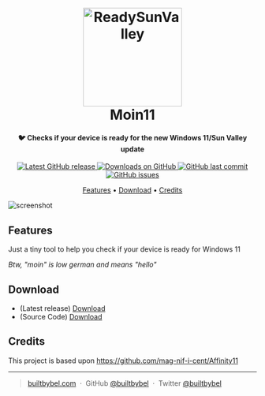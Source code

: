 
<h1 align="center">
  <br>
  <a href="http://www.builtbybel.com"><img src="https://github.com/builtbybel/moin-11/blob/main/src/RSV/AppIcon.ico" alt="ReadySunValley" width="200"></a>
  <br>
  Moin11
  <br>
</h1>

<h4 align="center">🐦 Checks if your device is ready for the new Windows 11/Sun Valley update</h4>

<p align="center">
<a href="https://github.com/builtbybel/moin-11/releases/latest" target="_blank">
<img alt="Latest GitHub release" src="https://img.shields.io/github/release/builtbybel/rsv.svg?style=flat-square" />
</a>
	
<a href="https://github.com/builtbybel/moin-11/releases" target="_blank">
<img alt="Downloads on GitHub" src="https://img.shields.io/github/downloads/builtbybel/ReadySunValley/total.svg?style=flat-square" />
</a>

<a href="https://github.com/builtbybel/moin-11/commits/master">
<img src="https://img.shields.io/github/last-commit/builtbybel/rsv.svg?style=flat-square&logo=github&logoColor=white"
alt="GitHub last commit">
<a href="https://github.com/builtbybel/moin-11/issues">
<img src="https://img.shields.io/github/issues-raw/builtbybel/rsv.svg?style=flat-square&logo=github&logoColor=white"
alt="GitHub issues">   
  
</p>

<p align="center">
  <a href="#features">Features</a> •
  <a href="#download">Download</a> •
  <a href="#credits">Credits</a> 
</p>

![screenshot](https://github.com/builtbybel/moin-11/blob/main/assets/rsv.png)

## Features
Just a tiny tool to help you check if your device is ready for Windows 11
	
*Btw, "moin" is low german and means "hello"*
	
## Download

- (Latest release) [Download](https://github.com/builtbybel/ReadySunValley/releases)
- (Source Code) [Download](https://github.com/builtbybel/ReadySunValley/releases) 


## Credits

This project is based upon https://github.com/mag-nif-i-cent/Affinity11

---

> [builtbybel.com](https://www.builtbybel.com) &nbsp;&middot;&nbsp;
> GitHub [@builtbybel](https://github.com/builtbybel) &nbsp;&middot;&nbsp;
> Twitter [@builtbybel](https://twitter.com/builtbybel)
